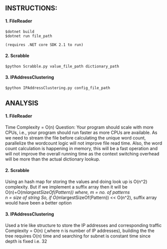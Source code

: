 ## INSTRUCTIONS:

#### 1. FileReader
    $dotnet build
    $dotnet run file_path

    (requires .NET core SDK 2.1 to run)

#### 2. Scrabble
    $python Scrabble.py value_file_path dictionary_path

#### 3. IPAddressClustering
    $python IPAddressClustering.py config_file_path


## ANALYSIS

#### 1. FileReader
Time Complexity = O(n)
Question: Your program should scale with more CPUs, i.e., your program should run faster as more CPUs are available.
As we need to stream the file before calculating the unique word count, parallelize the wordcount logic will not improve file read time. Also, the word count calculation is happening in memory, this will be a fast operation and will not improve the overall running time as the context switching overhead will be more than the actual dictionary lookup. 

#### 2. Scrabble
Using an hash map for storing the values and doing look up is O(n^2) complexity.
But if we implement a suffix array then it will be O(n)+O(m*largestSizeOf(Pattern))
where,  m = no. of patterns  
n = size of string
So, if O(m*largestSizeOf(Pattern)) << O(n^2), suffix array would have been a better option

#### 3. IPAddressClustering
Used a trie like structure to store the IP addresses and corresponding traffic
Complexity = O(n) (,where n is number of IP addresses), building the the tree requires O(n) time and searching for subnet is constant time since depth is fixed i.e. 32


